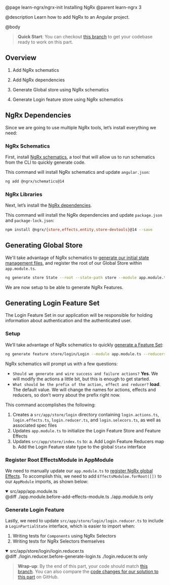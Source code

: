 @page learn-ngrx/ngrx-init Installing NgRx
@parent learn-ngrx 3

@description Learn how to add NgRx to an Angular project.

@body

> **Quick Start**: You can checkout [this branch](https://github.com/bitovi/angular-ngrx-chat/tree/starting-point) to get your codebase ready to work on this part.

## Overview

1. Add NgRx schematics

2. Add NgRx dependencies

3. Generate Global store using NgRx schematics

4. Generate Login feature store using NgRx schematics

## NgRx Dependencies

Since we are going to use multiple NgRx tools, let’s install everything we need:

### NgRx Schematics

First, install [NgRx schematics](https://ngrx.io/guide/schematics/install#installing-with-ng-add), a tool that will allow us to run schematics from the CLI to quickly generate code. 

This command will install NgRx schematics and update `angular.json`:

```bash
ng add @ngrx/schematics@14
```


### NgRx Libraries

Next, let’s install the [NgRx dependencies](https://ngrx.io/guide/schematics#dependencies).

This command will install the NgRx dependencies and update `package.json` and `package-lock.json`:

```bash
npm install @ngrx/{store,effects,entity,store-devtools}@14 --save
```

## Generating Global Store

We'll take advantage of NgRx schematics to [generate our initial state management files](https://ngrx.io/guide/schematics/store#command), and register the root of our Global Store within `app.module.ts`. 

```bash
ng generate store State --root --state-path store --module app.module.ts
```

We are now setup to be able to generate NgRx Features.

## Generating Login Feature Set

The Login Feature Set in our application will be responsible for holding information about authentication and the authenticated user.

### Setup

We’ll take advantage of NgRx schematics to quickly [generate a Feature Set](https://ngrx.io/guide/schematics/feature#command): 

```bash
ng generate feature store/login/Login --module app.module.ts --reducers ../../store/index.ts
```

NgRx schematics will prompt us with a few questions:

- `Should we generate and wire success and failure actions?` **Yes**. We will modify the actions a little bit, but this is enough to get started.
- `What should be the prefix of the action, effect and reducer?` **load**. The default value. We will change the names for actions, effects and reducers, so don’t worry about the prefix right now.


This command accomplishes the following:

1. Creates a `src/app/store/login` directory containing `login.actions.ts`, `login.effects.ts`, `login.reducer.ts`, and `login.selecors.ts`, as well as associated spec files
2. Updates `app.module.ts` to initialize the Login Feature Store and Feature Effects
3. Updates `src/app/store/index.ts` to:
    a. Add Login Feature Reducers map
    b. Add the Login Feature state type to the global `State` interface

### Register Root EffectsModule in AppModule

We need to manually update our `app.module.ts` to [register NgRx global Effects](https://ngrx.io/guide/schematics#initial-effects-setup). To accomplish this, we need to add `EffectsModuloe.forRoot([])` to our `AppModule` imports, as shown below:

<details open>
<summary>src/app/app.module.ts</summary>
@diff ./app.module.before-add-effects-module.ts ./app.module.ts only
</details>

### Generate Login Feature

Lastly, we need to update `src/app/store/login/login.reducer.ts` to include a `LoginPartialState` interface, which is easier to import when:

1. Writing tests for `Components` using NgRx Selectors
2. Writing tests for NgRx Selectors themselves

<details open>
<summary>src/app/store/login/login.reducer.ts</summary>
@diff ./login.reducer.before-generate-login.ts ./login.reducer.ts only
</details>

> **Wrap-up**: By the end of this part, your code should match [this branch](https://github.com/bitovi/angular-ngrx-chat/tree/ngrx-init). You can also compare the [code changes for our solution to this part](https://github.com/bitovi/angular-ngrx-chat/compare/starting-point...ngrx-init) on GitHub.
